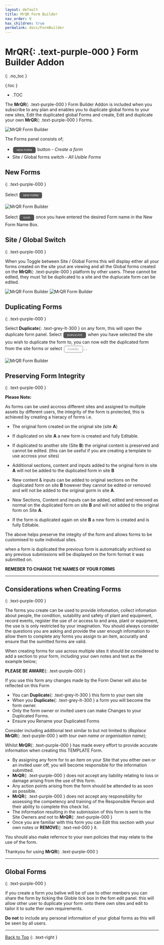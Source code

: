 ```yaml
---
layout: default
title: MrQR Form Builder
nav_order: 9
has_children: true
permalink: docs/FormBuilder
---
```

<html>
<head>
<style>
.button {
  padding: 5px 12px;
  text-align: center;
  text-decoration: none;
  display: inline-block;
  font-size: 9px;
  margin: 4px 2px;
  cursor: pointer; }
.button1 {background-color: #555555;} /* Black */
.button2 {background-color: white;}
.button1 {color: white;}
.button2 {color: grey;}
.button1 {border: none;}
.button2 {border: 1px solid grey}
.button1 {border-radius: 5px;}
.button2 {border-radius: 5px;}
</style>
</head>
</html>

# **MrQR**{: .text-purple-000 } Form Builder Addon
{: .no_toc }

{:toc }
- .TOC

The **MrQR**{: .text-purple-000 } Form Builder Addon is included when you subscribe to any plan and enables you to duplicate global forms to your new sites, Edit the duplicated global Forms and create, Edit and duplicate your own **MrQR**{: .text-purple-000 } Forms.

![MrQR Form Builder](/assets/images/V2/MrQR-forms-panel.png "Main Page")

The Forms panel consists of;
* <button class="button button1">NEW FORM</button> button - *Create a form*
* Site / Global forms switch - *All Usible Forms*

## New Forms
{: .text-purple-000 }

Select <a href="https://docs.mrqr.me/FormBuilder/Create"><button class="button button1">NEW FORM</button></a> 

![MrQR Form Builder](/assets/images/V2/MrQR-new-form.png "New Form")

Select <button class="button button1">SAVE</button></a> once you have entered the desired Form name in the New Form Name Box.

## Site / Global Switch
{: .text-purple-000 }

When you Toggle between Site / Global Forms this will display either all your forms created on the site yout are viewing and all the Global forms created on the **MrQR**{: .text-purple-000 } platform by other users. These cannot be edited, they must 1st be duplicated to a site and the duplucate form can be edited.

![MrQR Form Builder](/assets/images/V2/MrQR-forms-panel.png "Site")
![MrQR Form Builder](/assets/images/V2/MrQR-global-forms.png "Global")


## Duplicating Forms
{: .text-purple-000 }

Select **Duplicate**{: .text-grey-lt-300 } on any form, this will open the duplicate form panel. Select <button class="button button1">DUPLICATE</button> when you have selected the site you wish to duplicate the form to, you can now edit the duplicated form from the site forms or select <button class="button button2">CANCEL</button>.
.

![MrQR Form Builder](/assets/images/MrQR_Duplicate_Form.png "Duplicate Form")


## Preserving Form Integrity
{: .text-purple-000 }

**Please Note:**

As forms can be used accross different sites and assigned to multiple assets by different users, the integrity of the form is protected, this is achieved by creating a hieracy of forms i.e.

* The original form created on the original site (site **A**)
  
* If duplicated on site **A** a new form is created and fully Editable.
  
* If duplicated to another site (Site **B**) the original content is preserved and cannot  be edited. (this can be useful if you are creating a template to use accross your sites)

* Additional sections, content and inputs added to the original form in site **A** will not be added to the duplicated form in site **B**
  
* New content & inputs can be added to original sections on the duplicated form on site **B** however they cannot  be edited or removed and will not be added to the original gorm in site **A**.
  
* New Sections, Content and inputs can be added, edited and removed as normal on the duplicated form on site **B** and will not added to the original form on Site **A**.
  
* If the form is duplicated again on site **B** a new form is created and is fully Editable.

The above helps preserve the integity of the form and allows forms to be customised to suite individual sites.

when a form is duplicated the previous form is automatically archived so any previous submissions will be displayed on the form format it was submitted on.

**REMEBER TO CHANGE THE NAMES OF YOUR FORMS**

___

## Considerations when Creating Forms
{: .text-purple-000 }

The forms you create can be used to provide infomation, collect infomation about people, the condition, sutability and safety of plant and equipment, record events, register the use of or access to and area, plant or equipment, the use is is only restricted by your imagination. You should always consider the questions you are asking and provide the user enough infomation to allow them to complete any forms you assign to an item, accuratly and ensure that the sumitted forms are valid.

When creating forms for use across  multiple sites it should be considered to add a section to your form, including your own notes and text as the example below;

**PLEASE BE AWARE**{: .text-purple-000 }

If you use this form any changes made by the Form Owner will also be reflected on this Form
* You can **Duplicate**{: .text-grey-lt-300 } this form to your own site
* When you **Duplicate**{: .text-grey-lt-300 } a form you will become the form owner.
* Only the form owner or invited users can make Changes to your Duplicated Forms.
* Ensure you Rename your Duplicated Forms

Consider including additional text similar to but not limited to (*Replace* **MrQR**{: .text-purple-000 } *with tour own name or organisation name*);

Whilst **MrQR**{: .text-purple-000 } has made every effort to provide accurate information when creating this TEMPLATE Form.
* By assigning any form for to an item on your Site that you either own or an invited user off,  you will become responsible for the information submitted.
* **MrQR**{: .text-purple-000 } does not  accept any liability relating to loss or damage arising from the  use of this form.
* Any action points arising from the form should be attended to as soon as possible.
* **MrQR**{: .text-purple-000 } does not accept any responsibility for assessing the competency and training of the Responsible Person and their ability to complete this check list.
* The information resulting in the submission of this form is sent to the Site Owners and not to **MrQR**{: .text-purple-000 }
* Once you are familiar with this form you can Edit this section with your own notes or **REMOVE**{: .text-red-000 } it.

You should also make refernce to your own policies that may relate to the use of the form. 

Thankyou for using **MrQR**{: .text-purple-000 }

___

## Global Forms
{: .text-purple-000 }

if you create a form you belive will be of use to other menbers you can share the form by ticking the Globle tick box in the fom edit panel. this will allow other user to duplicate your form  onto there own sites and edit to tailor it to suite ther own requirements.

**Do not** to include any personal information of your global forms as this will be seen by all users.

___

[Back to Top](https://docs.mrqr.me/docs/FormBuilder)
{: .text-right }


